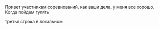 Привет участникам соревнований, как ваши дела, у меня все хорошо. Когда пойдем гулять

третья строка в локальном
